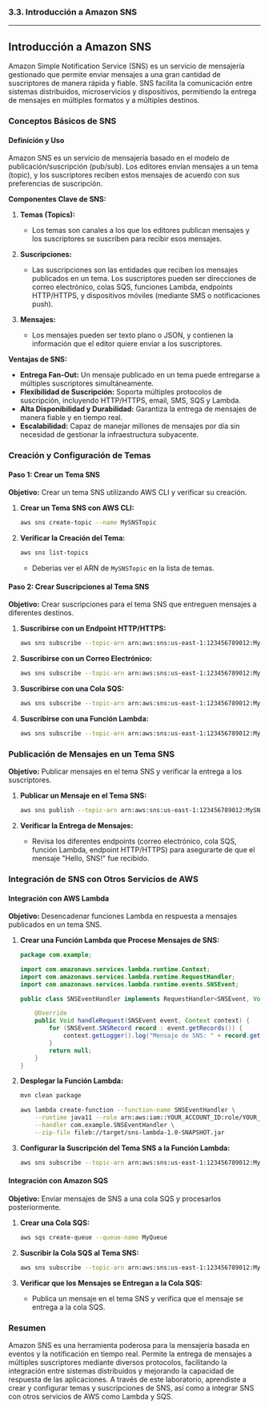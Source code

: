 ### 3.3. Introducción a Amazon SNS

---

## Introducción a Amazon SNS

Amazon Simple Notification Service (SNS) es un servicio de mensajería gestionado que permite enviar mensajes a una gran cantidad de suscriptores de manera rápida y fiable. SNS facilita la comunicación entre sistemas distribuidos, microservicios y dispositivos, permitiendo la entrega de mensajes en múltiples formatos y a múltiples destinos.

### Conceptos Básicos de SNS

#### Definición y Uso

Amazon SNS es un servicio de mensajería basado en el modelo de publicación/suscripción (pub/sub). Los editores envían mensajes a un tema (topic), y los suscriptores reciben estos mensajes de acuerdo con sus preferencias de suscripción.

**Componentes Clave de SNS:**

1. **Temas (Topics):**
   - Los temas son canales a los que los editores publican mensajes y los suscriptores se suscriben para recibir esos mensajes.

2. **Suscripciones:**
   - Las suscripciones son las entidades que reciben los mensajes publicados en un tema. Los suscriptores pueden ser direcciones de correo electrónico, colas SQS, funciones Lambda, endpoints HTTP/HTTPS, y dispositivos móviles (mediante SMS o notificaciones push).

3. **Mensajes:**
   - Los mensajes pueden ser texto plano o JSON, y contienen la información que el editor quiere enviar a los suscriptores.

**Ventajas de SNS:**

- **Entrega Fan-Out:** Un mensaje publicado en un tema puede entregarse a múltiples suscriptores simultáneamente.
- **Flexibilidad de Suscripción:** Soporta múltiples protocolos de suscripción, incluyendo HTTP/HTTPS, email, SMS, SQS y Lambda.
- **Alta Disponibilidad y Durabilidad:** Garantiza la entrega de mensajes de manera fiable y en tiempo real.
- **Escalabilidad:** Capaz de manejar millones de mensajes por día sin necesidad de gestionar la infraestructura subyacente.

### Creación y Configuración de Temas

#### Paso 1: Crear un Tema SNS

**Objetivo:** Crear un tema SNS utilizando AWS CLI y verificar su creación.

1. **Crear un Tema SNS con AWS CLI:**

   ```sh
   aws sns create-topic --name MySNSTopic
   ```

2. **Verificar la Creación del Tema:**

   ```sh
   aws sns list-topics
   ```

   - Deberías ver el ARN de `MySNSTopic` en la lista de temas.

#### Paso 2: Crear Suscripciones al Tema SNS

**Objetivo:** Crear suscripciones para el tema SNS que entreguen mensajes a diferentes destinos.

1. **Suscribirse con un Endpoint HTTP/HTTPS:**

   ```sh
   aws sns subscribe --topic-arn arn:aws:sns:us-east-1:123456789012:MySNSTopic --protocol https --notification-endpoint https://myapi.example.com/notify
   ```

2. **Suscribirse con un Correo Electrónico:**

   ```sh
   aws sns subscribe --topic-arn arn:aws:sns:us-east-1:123456789012:MySNSTopic --protocol email --notification-endpoint user@example.com
   ```

3. **Suscribirse con una Cola SQS:**

   ```sh
   aws sns subscribe --topic-arn arn:aws:sns:us-east-1:123456789012:MySNSTopic --protocol sqs --notification-endpoint arn:aws:sqs:us-east-1:123456789012:MyQueue
   ```

4. **Suscribirse con una Función Lambda:**

   ```sh
   aws sns subscribe --topic-arn arn:aws:sns:us-east-1:123456789012:MySNSTopic --protocol lambda --notification-endpoint arn:aws:lambda:us-east-1:123456789012:function:MyLambdaFunction
   ```

### Publicación de Mensajes en un Tema SNS

**Objetivo:** Publicar mensajes en el tema SNS y verificar la entrega a los suscriptores.

1. **Publicar un Mensaje en el Tema SNS:**

   ```sh
   aws sns publish --topic-arn arn:aws:sns:us-east-1:123456789012:MySNSTopic --message "Hello, SNS!"
   ```

2. **Verificar la Entrega de Mensajes:**
   - Revisa los diferentes endpoints (correo electrónico, cola SQS, función Lambda, endpoint HTTP/HTTPS) para asegurarte de que el mensaje "Hello, SNS!" fue recibido.

### Integración de SNS con Otros Servicios de AWS

#### Integración con AWS Lambda

**Objetivo:** Desencadenar funciones Lambda en respuesta a mensajes publicados en un tema SNS.

1. **Crear una Función Lambda que Procese Mensajes de SNS:**

   ```java
   package com.example;

   import com.amazonaws.services.lambda.runtime.Context;
   import com.amazonaws.services.lambda.runtime.RequestHandler;
   import com.amazonaws.services.lambda.runtime.events.SNSEvent;

   public class SNSEventHandler implements RequestHandler<SNSEvent, Void> {

       @Override
       public Void handleRequest(SNSEvent event, Context context) {
           for (SNSEvent.SNSRecord record : event.getRecords()) {
               context.getLogger().log("Mensaje de SNS: " + record.getSNS().getMessage());
           }
           return null;
       }
   }
   ```

2. **Desplegar la Función Lambda:**

   ```sh
   mvn clean package

   aws lambda create-function --function-name SNSEventHandler \
       --runtime java11 --role arn:aws:iam::YOUR_ACCOUNT_ID:role/YOUR_LAMBDA_ROLE \
       --handler com.example.SNSEventHandler \
       --zip-file fileb://target/sns-lambda-1.0-SNAPSHOT.jar
   ```

3. **Configurar la Suscripción del Tema SNS a la Función Lambda:**

   ```sh
   aws sns subscribe --topic-arn arn:aws:sns:us-east-1:123456789012:MySNSTopic --protocol lambda --notification-endpoint arn:aws:lambda:us-east-1:123456789012:function:SNSEventHandler
   ```

#### Integración con Amazon SQS

**Objetivo:** Enviar mensajes de SNS a una cola SQS y procesarlos posteriormente.

1. **Crear una Cola SQS:**

   ```sh
   aws sqs create-queue --queue-name MyQueue
   ```

2. **Suscribir la Cola SQS al Tema SNS:**

   ```sh
   aws sns subscribe --topic-arn arn:aws:sns:us-east-1:123456789012:MySNSTopic --protocol sqs --notification-endpoint arn:aws:sqs:us-east-1:123456789012:MyQueue
   ```

3. **Verificar que los Mensajes se Entregan a la Cola SQS:**
   - Publica un mensaje en el tema SNS y verifica que el mensaje se entrega a la cola SQS.

### Resumen

Amazon SNS es una herramienta poderosa para la mensajería basada en eventos y la notificación en tiempo real. Permite la entrega de mensajes a múltiples suscriptores mediante diversos protocolos, facilitando la integración entre sistemas distribuidos y mejorando la capacidad de respuesta de las aplicaciones. A través de este laboratorio, aprendiste a crear y configurar temas y suscripciones de SNS, así como a integrar SNS con otros servicios de AWS como Lambda y SQS.
